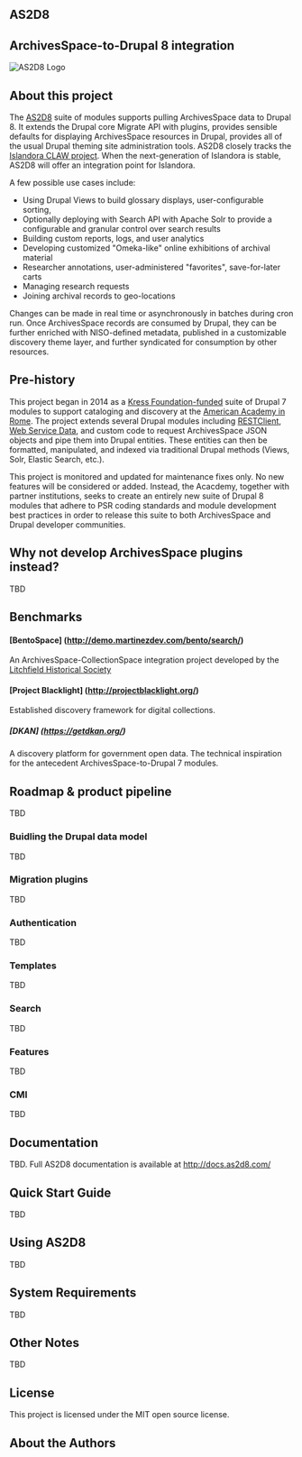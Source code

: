 ## AS2D8
## ArchivesSpace-to-Drupal 8 integration

![AS2D8 Logo]()

## About this project
The [AS2D8](https://www.as2d8.com/) suite of modules supports pulling ArchivesSpace data to Drupal 8. It extends the Drupal core Migrate API with plugins, provides sensible defaults for displaying ArchivesSpace resources in Drupal, provides all of the usual Drupal theming site administration tools. AS2D8 closely tracks the [Islandora CLAW project](https://github.com/Islandora-CLAW/CLAW). When the next-generation of Islandora is stable, AS2D8 will offer an integration point for Islandora. 

A few possible use cases include:
- Using Drupal Views to build glossary displays, user-configurable sorting, 
- Optionally deploying with Search API with Apache Solr to provide a configurable and granular control over search results 
- Building custom reports, logs, and user analytics
- Developing customized "Omeka-like" online exhibitions of archival material
- Researcher annotations, user-administered "favorites", save-for-later carts
- Managing research requests
- Joining archival records to geo-locations

Changes can be made in real time or asynchronously in batches during cron run. Once ArchivesSpace records are consumed by Drupal, they can be further enriched with NISO-defined metadata, published in a customizable discovery theme layer, and further syndicated for consumption by other resources. 

## Pre-history
This project began in 2014 as a [Kress Foundation-funded](http://www.kressfoundation.org) suite of Drupal 7 modules to support cataloging and discovery at the [American Academy in Rome](http://dhc.aarome.org). The project extends several Drupal modules including [RESTClient](https://www.drupal.org/project/restclient), [Web Service Data](https://www.drupal.org/project/wsdata), and custom code to request ArchivesSpace JSON objects and pipe them into Drupal entities. These entities can then be formatted, manipulated, and indexed via traditional Drupal methods (Views, Solr, Elastic Search, etc.).

This project is monitored and updated for maintenance fixes only. No new features will be considered or added. Instead, the Acacdemy, together with partner institutions, seeks to create an entirely new suite of Drupal 8 modules that adhere to PSR coding standards and module development best practices in order to release this suite to both ArchivesSpace and Drupal developer communities.

## Why not develop ArchivesSpace plugins instead?
TBD

## Benchmarks
#### [BentoSpace] (http://demo.martinezdev.com/bento/search/)
An ArchivesSpace-CollectionSpace integration project developed by the [Litchfield Historical Society](http://litchfieldhistoricalsociety.org/)

#### [Project Blacklight] (http://projectblacklight.org/)
Established discovery framework for digital collections.

##### [DKAN] (https://getdkan.org/)
A discovery platform for government open data. The technical inspiration for the antecedent ArchivesSpace-to-Drupal 7 modules.

## Roadmap & product pipeline
TBD

### Buidling the Drupal data model
TBD

### Migration plugins
TBD

### Authentication
TBD

### Templates
TBD

### Search
TBD

### Features
TBD

### CMI
TBD

## Documentation
TBD. Full AS2D8 documentation is available at http://docs.as2d8.com/

## Quick Start Guide
TBD

## Using AS2D8
TBD

## System Requirements
TBD

## Other Notes
TBD

## License
This project is licensed under the MIT open source license.

## About the Authors
